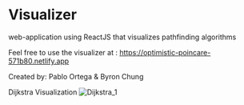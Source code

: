 # Visualizer
web-application using ReactJS that visualizes pathfinding algorithms 

Feel free to use the visualizer at : https://optimistic-poincare-571b80.netlify.app

Created by: Pablo Ortega & Byron Chung

Dijkstra Visualization
![Dijkstra_1](https://user-images.githubusercontent.com/60553787/130693862-45dc6bdf-5a5b-4ce9-a35f-5bfa11e0c134.gif)




